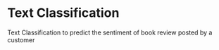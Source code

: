# Text Classification

Text Classification to predict the sentiment of book review posted by a customer
